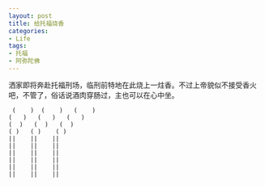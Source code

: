```yaml
---
layout: post
title: 给托福烧香
categories:
- Life
tags:
- 托福
- 阿弥陀佛
---
```


洒家即将奔赴托福刑场，临刑前特地在此烧上一炷香。不过上帝貌似不接受香火吧，不管了，俗话说酒肉穿肠过，主也可以在心中坐。

     (    )  (    )   (    )
    (   )   (   )   (   )
    (  )   (  )   (  )
    ( )   ( )    ( )
    ||    ||    ||
    ||    ||    ||
    ||    ||    ||
    ||    ||    ||
    ||    ||    ||
    ||    ||    ||
